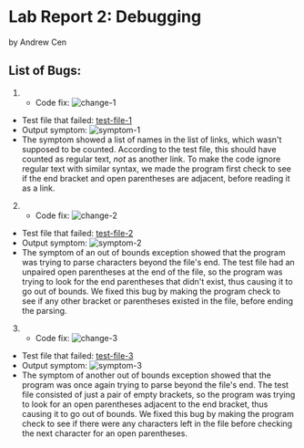 # Lab Report 2: Debugging
by Andrew Cen

## List of Bugs:
1. - Code fix: ![change-1](https://acen23.github.io/cse15l-lab-reports/change1.png)
- Test file that failed: [test-file-1](https://github.com/msimitz/markdown-parse/blob/main/test-file-two.md)
- Output symptom: ![symptom-1](https://acen23.github.io/cse15l-lab-reports/symptom1.png)
- The symptom showed a list of names in the list of links, which wasn't supposed to be counted. According to the test file, this should have counted as regular text, *not* as another link. To make the code ignore regular text with similar syntax, we made the program first check to see if the end bracket and open parentheses are adjacent, before reading it as a link.

2. - Code fix: ![change-2](https://acen23.github.io/cse15l-lab-reports/change2.png)
- Test file that failed: [test-file-2](https://github.com/msimitz/markdown-parse/blob/main/test-file-three.md)
- Output symptom: ![symptom-2](https://acen23.github.io/cse15l-lab-reports/symptom2.png)
- The symptom of an out of bounds exception showed that the program was trying to parse characters beyond the file's end. The test file had an unpaired open parentheses at the end of the file, so the program was trying to look for the end parentheses that didn't exist, thus causing it to go out of bounds. We fixed this bug by making the program check to see if any other bracket or parentheses existed in the file, before ending the parsing.

3. - Code fix: ![change-3](https://acen23.github.io/cse15l-lab-reports/change3.png)
- Test file that failed: [test-file-3](https://github.com/vdvo1029/markdown-parse/blob/main/test-file1.md)
- Output symptom: ![symptom-3](https://acen23.github.io/cse15l-lab-reports/symptom3.png)
- The symptom of another out of bounds exception showed that the program was once again trying to parse beyond the file's end. The test file consisted of just a pair of empty brackets, so the program was trying to look for an open parentheses adjacent to the end bracket, thus causing it to go out of bounds. We fixed this bug by making the program check to see if there were any characters left in the file before checking the next character for an open parentheses.